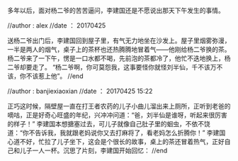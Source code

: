 
多年以后，面对杨二爷的苦苦逼问，李建国还是不愿说出那天下午发生的事情。

//author : alex
//date ： 20170425

送杨二爷出门后，李建国回到屋子里，有气无力地坐在沙发上。屋子里烟雾弥漫，一半是两人的烟气，桌子上的茶杯也还热腾腾地冒着气——他刚给杨二爷换的茶。杨二爷来了一下午，愣是一口水都不喝，先前泡的茶都冷了，他忙不迭地换上，杨二爷却要走了。 “杨二爷啊，你可莫怨我，这事要怪你就怪刘半仙，千不该万不该，你不该惹上他”。
//end

//author : banjiexiaoxian
//date ： 20170425 15:22


正巧这时候，隔壁屋一直在打王者农药的儿子小曲儿溜出来上厕所，正听到老爸的嘀咕，正是好奇心旺盛的年纪，兴冲冲问道：“爸，刘半仙是谁呀，听起来很厉害的样子！”
李建国本想搪塞过去，可儿子就像自己肚子里的蛔虫，不依不饶道：“你不告诉我，我就跟老妈说你又去打麻将了，看老妈怎么折腾你！”
李建国心道不好，忙拉了儿子坐下，这会是个很长的故事，桌上的茶还冒着热气，正好自己和儿子一人一杯。沉思了片刻，李建国开始回忆：
//end
